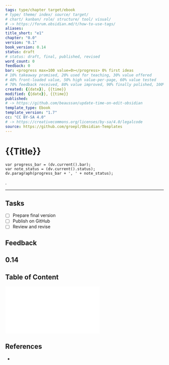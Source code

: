 ```yaml
---
tags: type/chapter target/ebook 
# type/ theme/ index/ source/ target/ 
# chart/ kanban/ role/ structure/ tool/ visual/ 
# -> https://forum.obsidian.md/t/how-to-use-tags/
aliases:
title_short: "e1"
chapter: "0.0"
version: "0.1"
book_version: 0.14
status: draft
# status: draft, final, published, revised
word_count: 0
feedback: 0
bar: <progress max=100 value=0></progress> 0% first ideas
# 10% takeaway promised, 20% used for teaching, 30% value offered
# 40% front-loaded value, 50% high value-per-page, 60% value tested
# 70% feedback received, 80% value improved, 90% finally polished, 100% recommended
created: {{date}}, {{time}}
modified: {{date}}, {{time}}
published:
# -> https://github.com/beaussan/update-time-on-edit-obsidian
template_type: Ebook
template_version: "1.7"
cc: "CC BY-SA 4.0"
# -> https://creativecommons.org/licenses/by-sa/4.0/legalcode
source: https://github.com/groepl/Obsidian-Templates
---
```


# {{Title}}

```dataviewjs 
var progress_bar = (dv.current().bar);
var note_status = (dv.current().status);
dv.paragraph(progress_bar + ', ' + note_status);
```

<!-- Main content of this chapter -->
. 


---
## Tasks
<!-- What remains to be done do get the final version? --> 

- [ ] Prepare final version 
- [ ] Publish on GitHub
- [ ] Review and revise

## Feedback
<!-- What remains for you to consider in the draft version? --> 
**0.14**
- 

## Table of Content
<!-- Links to chapters from e-book -->
![Contents - e1](Contents%20-%20e1.md)


## References
<!-- Links to pages not referenced in the content -->
- 












